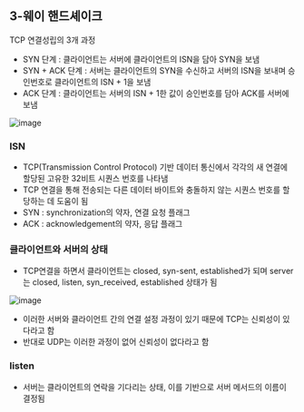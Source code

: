 ## 3-웨이 핸드셰이크
TCP 연결성립의 3개 과정
- SYN 단계 : 클라이언트는 서버에 클라이언트의 ISN을 담아 SYN을 보냄
- SYN + ACK 단계 : 서버는 클라이언트의 SYN을 수신하고 서버의 ISN을 보내며 승인번호로 클라이언트의 ISN + 1을 보냄
- ACK 단계 : 클라이언트는 서버의 ISN + 1한 값이 승인번호를 담아 ACK를 서버에 보냄

![image](https://github.com/kingaser/Study/assets/104209781/c3a8708d-ae7a-4bf7-8348-ba7051ce75c7)

### ISN
- TCP(Transmission Control Protocol) 기반 데이터 통신에서 각각의 새 연결에 할당된 고유한 32비트 시퀀스 번호를 나타냄
- TCP 연결을 통해 전송되는 다른 데이터 바이트와 충돌하지 않는 시퀀스 번호를 할당하는 데 도움이 됨
- SYN : synchronization의 약자, 연결 요청 플래그
- ACK : acknowledgement의 약자, 응답 플래그

### 클라이언트와 서버의 상태
- TCP연결을 하면서 클라이언트는 closed, syn-sent, established가 되며 server는 closed, listen, syn_received, established 상태가 됨

![image](https://github.com/kingaser/Study/assets/104209781/00a957fc-e2e8-4bab-a64f-3423588e404c)

- 이러한 서버와 클라이언트 간의 연결 설정 과정이 있기 때문에 TCP는 신뢰성이 있다라고 함
- 반대로 UDP는 이러한 과정이 없어 신뢰성이 없다라고 함

### listen
- 서버는 클라이언트의 연락을 기다리는 상태, 이를 기반으로 서버 메서드의 이름이 결정됨
